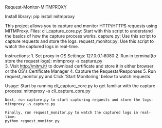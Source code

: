 Request-Monitor-MITMPROXY

Install library:
pip install mitmproxy

This project allows you to capture and monitor HTTP/HTTPS requests using MITMProxy.
Files:
    cli_capture_core.py: Start with this script to understand the basics of how the capture process works.
    capture.py: Use this script to capture requests and store the logs.
    request_monitor.py: Use this script to watch the captured logs in real-time.

Instructions:
    1. Set proxy in OS Settings: 127.0.0.1:8080
    2. Run in terminal(to store the request logs): mitmproxy -s capture.py  
    3. Visit http://mitm.it/ to download certificate and store it in either browser or the OS's Certificate Manager
    4. Capture the Requests/Responses
    5. Run request_monitor.py and Click 'Start Monitoring' below to watch requests

Usage:
    Start by running cli_capture_core.py to get familiar with the capture process:
    mitmproxy -s cli_capture_core.py

    Next, run capture.py to start capturing requests and store the logs:
    mitmproxy -s capture.py
    
    Finally, run request_monitor.py to watch the captured logs in real-time:
    python request_monitor.py
